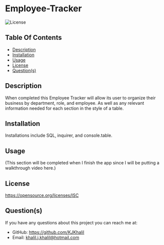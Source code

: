 # Employee-Tracker

  ![License](https://img.shields.io/badge/License-ISC-red.svg)

  ## Table Of Contents
  * [Description](#description)
  * [Installation](#installation)
  * [Usage](#usage)
  * [License](#license)
  * [Question(s)](#questions)

  ## Description
  When completed this Employee Tracker will allow its user to organize their business by department, role, and employee. As well as any relevant information needed for each section in the style of a table.

  ## Installation
  Installations include SQL, inquirer, and console.table.

  ## Usage
  (This section will be completed when I finish the app since I will be putting a walkthrough video here.)

  ## License
  https://opensource.org/licenses/ISC

  ## Question(s)
  If you have any questions about this project you can reach me at:
  * GitHub: https://github.com/KJKhalil
  * Email: khalil.j.khalil@hotmail.com
